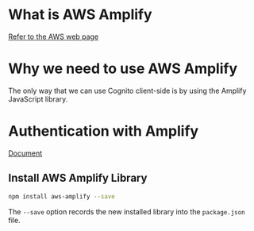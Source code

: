 # What is AWS Amplify
[Refer to the AWS web page](https://aws.amazon.com/amplify/)


# Why we need to use AWS Amplify
The only way that we can use Cognito client-side is by using the Amplify JavaScript library.
  
# Authentication with Amplify
[Document](https://docs.amplify.aws/lib/auth/emailpassword/q/platform/js/)

## Install AWS Amplify Library
```sh
npm install aws-amplify --save
```

The `--save` option records the new installed library into the `package.json` file.

